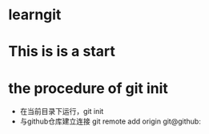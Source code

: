 # learngit
# This is is a start
# the procedure of git init
* 在当前目录下运行，git init
* 与github仓库建立连接 git remote add origin git@github:
